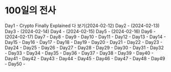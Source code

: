 # 100일의 전사
Day1 - Crypto Finally Explained 다 보기(2024-02-12)
Day2 - (2024-02-13)
Day3 - (2024-02-14)
Day4 - (2024-02-15)
Day5 - (2024-02-16)
Day6 - (2024-02-17)
Day7 -
Day8 -
Day9 -
Day10 -
Day11 -
Day12 -
Day13 -
Day14 -
Day15 -
Day16 -
Day17 -
Day18 -
Day19 -
Day20 -
Day21 -
Day22 -
Day23 -
Day24 -
Day25 -
Day26 -
Day27 -
Day28 -
Day29 -
Day30 -
Day31 -
Day32 -
Day33 -
Day34 -
Day35 -
Day36 -
Day37 -
Day38 -
Day39 -
Day40 -
Day41 -
Day42 -
Day43 -
Day44 -
Day45 -
Day46 -
Day47 -
Day48 -
Day49 -
Day50 -
